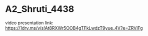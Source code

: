# A2_Shruti_4438

video presentation link:  https://1drv.ms/v/s!At8RXWr5OOB4gTFkLwdzT9yue_4V?e=ZRVlFg
